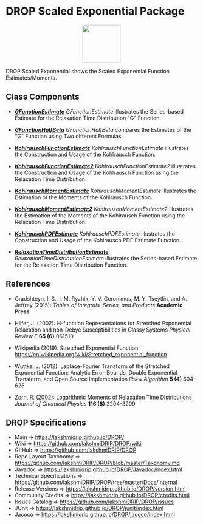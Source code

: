 # DROP Scaled Exponential Package

<p align="center"><img src="https://github.com/lakshmiDRIP/DROP/blob/master/DRIP_Logo.gif?raw=true" width="100"></p>

DROP Scaled Exponential shows the Scaled Exponential Function Estimates/Moments.


## Class Components

 * [***GFunctionEstimate***](https://github.com/lakshmiDRIP/DROP/tree/master/src/main/java/org/drip/sample/scaledexponential/GFunctionEstimate.java)
 <i>GFunctionEstimate</i> illustrates the Series-based Estimate for the Relaxation Time Distribution "G" Function.

 * [***GFunctionHalfBeta***](https://github.com/lakshmiDRIP/DROP/tree/master/src/main/java/org/drip/sample/scaledexponential/GFunctionHalfBeta.java)
 <i>GFunctionHalfBeta</i> compares the Estimates of the "G" Function using Two different Formulas.

 * [***KohlrauschFunctionEstimate***](https://github.com/lakshmiDRIP/DROP/tree/master/src/main/java/org/drip/sample/scaledexponential/KohlrauschFunctionEstimate.java)
 <i>KohlrauschFunctionEstimate</i> illustrates the Construction and Usage of the Kohlrausch Function.

 * [***KohlrauschFunctionEstimate2***](https://github.com/lakshmiDRIP/DROP/tree/master/src/main/java/org/drip/sample/scaledexponential/KohlrauschFunctionEstimate2.java)
 <i>KohlrauschFunctionEstimate2</i> illustrates the Construction and Usage of the Kohlrausch Function using the Relaxation Time Distribution.

 * [***KohlrauschMomentEstimate***](https://github.com/lakshmiDRIP/DROP/tree/master/src/main/java/org/drip/sample/scaledexponential/KohlrauschMomentEstimate.java)
 <i>KohlrauschMomentEstimate</i> illustrates the Estimation of the Moments of the Kohlrausch Function.

 * [***KohlrauschMomentEstimate2***](https://github.com/lakshmiDRIP/DROP/tree/master/src/main/java/org/drip/sample/scaledexponential/KohlrauschMomentEstimate2.java)
 <i>KohlrauschMomentEstimate2</i> illustrates the Estimation of the Moments of the Kohlrausch Function using the Relaxation Time Distribution.

 * [***KohlrauschPDFEstimate***](https://github.com/lakshmiDRIP/DROP/tree/master/src/main/java/org/drip/sample/scaledexponential/KohlrauschPDFEstimate.java)
 <i>KohlrauschPDFEstimate</i> illustrates the Construction and Usage of the Kohlrausch PDF Estimate Function.

 * [***RelaxationTimeDistributionEstimate***](https://github.com/lakshmiDRIP/DROP/tree/master/src/main/java/org/drip/sample/scaledexponential/RelaxationTimeDistributionEstimate.java)
 <i>RelaxationTimeDistributionEstimate</i> illustrates the Series-based Estimate for the Relaxation Time Distribution Function.


## References

 * Gradshteyn, I. S., I. M. Ryzhik, Y. V. Geronimus, M. Y. Tseytlin, and A. Jeffrey (2015): <i>Tables of Integrals, Series, and Products</i> <b>Academic Press</b>

 * Hilfer, J. (2002): H-function Representations for Stretched Exponential Relaxation and non-Debye Susceptibilities in Glassy Systems <i>Physical Review E</i> <b>65 (6)</b> 061510

 * Wikipedia (2019): Stretched Exponential Function https://en.wikipedia.org/wiki/Stretched_exponential_function

 * Wuttke, J. (2012): Laplace-Fourier Transform of the Stretched Exponential Function: Analytic Error-Bounds, Double Exponential Transform, and Open Source Implementation <i>libkw</i> <i>Algorithm</i> <b>5 (4)</b> 604-628

 * Zorn, R. (2002): Logarithmic Moments of Relaxation Time Distributions <i>Journal of Chemical Physics</i> <b>116 (8)</b> 3204-3209


## DROP Specifications

 * Main                     => https://lakshmidrip.github.io/DROP/
 * Wiki                     => https://github.com/lakshmiDRIP/DROP/wiki
 * GitHub                   => https://github.com/lakshmiDRIP/DROP
 * Repo Layout Taxonomy     => https://github.com/lakshmiDRIP/DROP/blob/master/Taxonomy.md
 * Javadoc                  => https://lakshmidrip.github.io/DROP/Javadoc/index.html
 * Technical Specifications => https://github.com/lakshmiDRIP/DROP/tree/master/Docs/Internal
 * Release Versions         => https://lakshmidrip.github.io/DROP/version.html
 * Community Credits        => https://lakshmidrip.github.io/DROP/credits.html
 * Issues Catalog           => https://github.com/lakshmiDRIP/DROP/issues
 * JUnit                    => https://lakshmidrip.github.io/DROP/junit/index.html
 * Jacoco                   => https://lakshmidrip.github.io/DROP/jacoco/index.html
